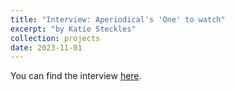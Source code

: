 ```yaml
---
title: "Interview: Aperiodical's 'One' to watch"
excerpt: "by Katie Steckles"
collection: projects
date: 2023-11-01
---
```



You can find the interview [here](https://aperiodical.com/2023/11/eipi-to-watch-kat-does-maths/).